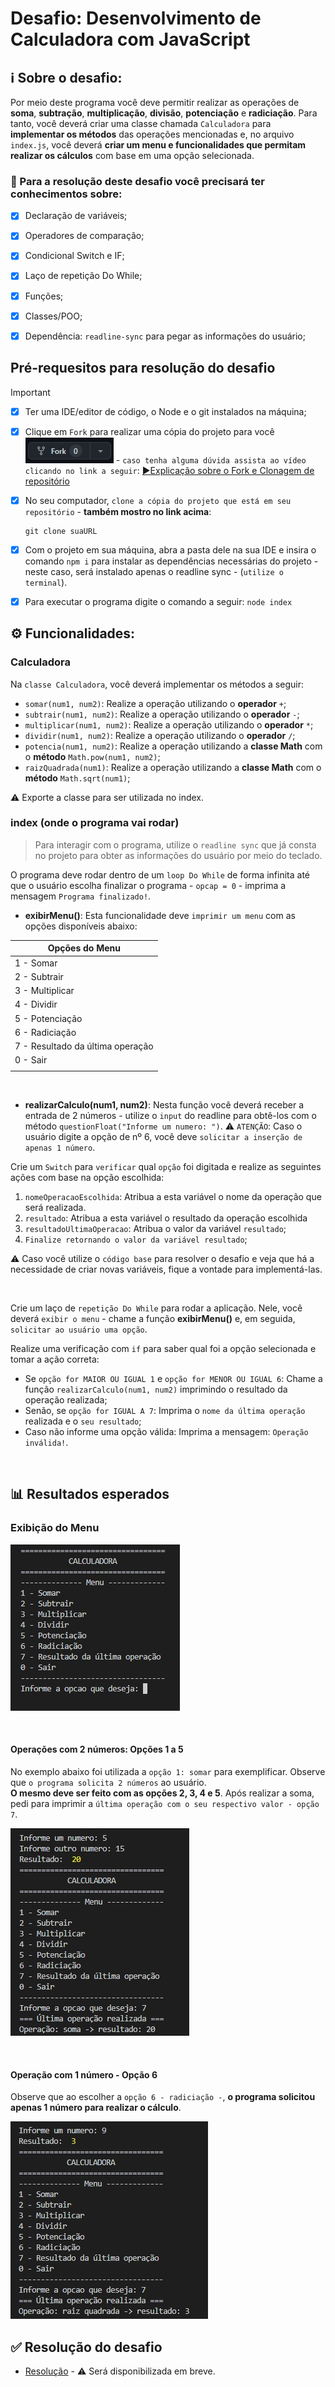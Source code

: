 # Desafio: Desenvolvimento de Calculadora com JavaScript

## ℹ️ Sobre o desafio: 

Por meio deste programa você deve permitir realizar as operações de **soma**, **subtração**, **multiplicação**, **divisão**, **potenciação** e **radiciação**. Para tanto, você deverá criar uma classe chamada `Calculadora` para **implementar os métodos** das operações mencionadas e, no arquivo `index.js`, você deverá **criar um menu e funcionalidades que permitam realizar os cálculos** com base em uma opção selecionada.


### 🎯 Para a resolução deste desafio você precisará ter conhecimentos sobre:

* [x] Declaração de variáveis;
* [x] Operadores de comparação;
* [x] Condicional Switch e IF;
* [x] Laço de repetição Do While;
* [x] Funções;
* [x] Classes/POO;
* [x] Dependência: `readline-sync` para pegar as informações do usuário;



## Pré-requesitos para resolução do desafio

>[!IMPORTANT]
> 
> * [x] Ter uma IDE/editor de código, o Node e o  git instalados na máquina;
> * [x] Clique em `Fork` para realizar uma cópia do projeto para você ![Fork](./images/fork.jpg "Fork") - `caso tenha alguma dúvida assista ao vídeo clicando no link a seguir`: [▶️Explicação sobre o Fork e Clonagem de repositório](https://youtu.be/L6HX3Kw359A)
> * [x] No seu computador, `clone a cópia do projeto que está em seu repositório` - **também mostro no link acima**:
>    ```shell
>    git clone suaURL
>    ```
> * [x] Com o projeto em sua máquina, abra a pasta dele na sua IDE e insira o comando `npm i` para instalar as dependências necessárias do projeto - neste caso, será instalado apenas o readline sync - (`utilize o terminal`).
>   
> * [x] Para executar o programa digite o comando a seguir: `node index`
>   


## ⚙️ Funcionalidades:

### Calculadora

Na `classe Calculadora`, você deverá implementar os métodos a seguir:

* `somar(num1, num2)`: Realize a operação utilizando o **operador** `+`;
* `subtrair(num1, num2)`: Realize a operação utilizando o **operador** `-`;
* `multiplicar(num1, num2)`: Realize a operação utilizando o **operador** `*`;
* `dividir(num1, num2)`: Realize a operação utilizando o **operador** `/`;
* `potencia(num1, num2)`: Realize a operação utilizando a **classe Math** com o **método** `Math.pow(num1, num2)`;
* `raizQuadrada(num1)`: Realize a operação utilizando a **classe Math** com o **método** `Math.sqrt(num1)`;

⚠️ Exporte a classe para ser utilizada no index.


### index (onde o programa vai rodar)

> Para interagir com o programa, utilize o `readline sync` que já consta no projeto para obter as informações do usuário por meio do teclado.

O programa deve rodar dentro de um `loop Do While` de forma infinita até que o usuário escolha finalizar o programa - `opcap = 0` - imprima a mensagem `Programa finalizado!`.


- **exibirMenu()**: Esta funcionalidade deve `imprimir um menu` com as opções disponíveis abaixo: 

| Opções do Menu |
|--- |
| 1 - Somar |
| 2 - Subtrair |
| 3 - Multiplicar |
| 4 - Dividir |
| 5 - Potenciação |
| 6 - Radiciação |
| 7 - Resultado da última operação | 
| 0 - Sair | 
||

 
 <br/>


- **realizarCalculo(num1, num2)**: Nesta função você deverá receber a entrada de 2 números - utilize o `input` do readline para obtê-los com o método `questionFloat("Informe um numero: ")`. ⚠️ `ATENÇÃO`: Caso o usuário digite a opção de nº 6, você deve `solicitar a inserção de apenas 1 número`. <br/>

Crie um `Switch` para `verificar` qual `opção` foi digitada e realize as seguintes ações com base na opção escolhida:

1. `nomeOperacaoEscolhida`: Atribua a esta variável o nome da operação que será realizada.
1. `resultado`: Atribua a esta variável o resultado da operação escolhida
1. `resultadoUltimaOperacao`: Atribua o valor da variável `resultado`;
1. `Finalize retornando o valor da variável resultado`;

⚠️ Caso você utilize o `código base` para resolver o desafio e veja que há a necessidade de criar novas variáveis, fique a vontade para implementá-las.

 <br/>


Crie um laço de `repetição Do While` para rodar a aplicação. Nele, você deverá `exibir o menu` - chame a função **exibirMenu()** e, em seguida, `solicitar ao usuário uma opção`. <br/>

Realize uma verificação com `if` para saber qual foi a opção selecionada e tomar a ação correta:
* Se `opção for MAIOR OU IGUAL 1` e `opção for MENOR OU IGUAL 6`: Chame a função `realizarCalculo(num1, num2)` imprimindo o resultado da operação realizada;
* Senão, se `opção for IGUAL A 7`: Imprima o `nome da última operação` realizada e o `seu resultado`;
* Caso não informe uma opção válida: Imprima a mensagem: `Operação inválida!`.


 
 <br/>

## 📊 Resultados esperados

### Exibição do Menu
![Exibição do Menu](./images/menu.jpg "Exibição do Menu")


<br/>


#### Operações com 2 números: Opções 1 a 5

No exemplo abaixo foi utilizada a `opção 1: somar` para exemplificar. Observe que `o programa solicita 2 números` ao usuário. <br/> **O mesmo deve ser feito com as opções 2, 3, 4 e 5**. Após realizar a soma, pedi para imprimir a `última operação com o seu respectivo valor - opção 7`.

![Somar, subtrair, multiplicar, dividir e potenciação](./images/operacoes1_5.jpg "Somar, subtrair, multiplicar, dividir e potenciação")

<br/>

#### Operação com 1 número - Opção 6

Observe que ao escolher a `opção 6 - radiciação -`, **o programa solicitou apenas 1 número para realizar o cálculo**.

![Raiz quadrada](./images/operacao6.jpg "Raiz quadrada")




## ✅ Resolução do desafio

* [Resolução]() - ⚠️ Será disponibilizada em breve.